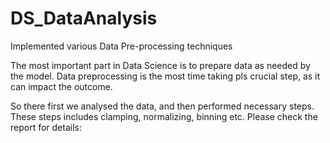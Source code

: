 # DS_DataAnalysis
Implemented various Data Pre-processing techniques

The most important part in Data Science is to prepare data as needed by the model. 
Data preprocessing is the most time taking pls crucial step, as it can impact the outcome.

So there first we analysed the data, and then performed necessary steps. These steps includes clamping, normalizing, binning etc.
Please check the report for details:
